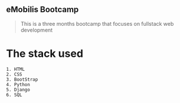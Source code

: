 ## eMobilis Bootcamp

> This is a three months bootcamp that focuses on fullstack web development
# The stack used
```
1. HTML
2. CSS
3. BootStrap
4. Python
5. Django
6. SQL
```
